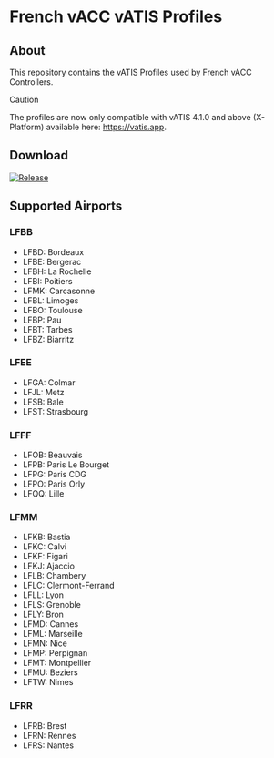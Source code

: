 # French vACC vATIS Profiles

## About

This repository contains the vATIS Profiles used by French vACC Controllers.

> [!CAUTION]
> The profiles are now only compatible with vATIS 4.1.0 and above (X-Platform) available here: https://vatis.app.

## Download

[![Release](https://img.shields.io/github/v/release/vaccfr/vatis-profiles?style=for-the-badge&color=green)][1]

[1]: https://github.com/vaccfr/vatis-profiles/releases/latest

## Supported Airports

### LFBB

- LFBD: Bordeaux
- LFBE: Bergerac
- LFBH: La Rochelle
- LFBI: Poitiers
- LFMK: Carcasonne
- LFBL: Limoges
- LFBO: Toulouse
- LFBP: Pau
- LFBT: Tarbes
- LFBZ: Biarritz

### LFEE

- LFGA: Colmar
- LFJL: Metz
- LFSB: Bale
- LFST: Strasbourg

### LFFF

- LFOB: Beauvais
- LFPB: Paris Le Bourget
- LFPG: Paris CDG
- LFPO: Paris Orly
- LFQQ: Lille

### LFMM

- LFKB: Bastia
- LFKC: Calvi
- LFKF: Figari
- LFKJ: Ajaccio
- LFLB: Chambery
- LFLC: Clermont-Ferrand
- LFLL: Lyon
- LFLS: Grenoble
- LFLY: Bron
- LFMD: Cannes
- LFML: Marseille
- LFMN: Nice
- LFMP: Perpignan
- LFMT: Montpellier
- LFMU: Beziers
- LFTW: Nimes

### LFRR

- LFRB: Brest
- LFRN: Rennes
- LFRS: Nantes
